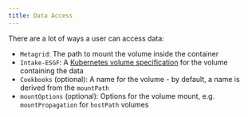 ```yaml
---
title: Data Access
---
```

There are a lot of ways a user can access data:

* `Metagrid`: The path to mount the volume inside the container
* `Intake-ESGF`: A [Kubernetes volume specification](https://kubernetes.io/docs/concepts/storage/volumes/) for the volume containing the data
* `Cookbooks` (optional): A name for the volume - by default, a name is derived from the `mountPath`
* `mountOptions` (optional): Options for the volume mount, e.g. `mountPropagation` for `hostPath` volumes

